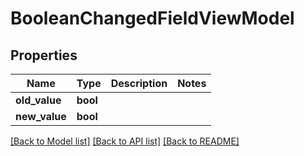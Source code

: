 # BooleanChangedFieldViewModel


## Properties
Name | Type | Description | Notes
------------ | ------------- | ------------- | -------------
**old_value** | **bool** |  | 
**new_value** | **bool** |  | 

[[Back to Model list]](../README.md#documentation-for-models) [[Back to API list]](../README.md#documentation-for-api-endpoints) [[Back to README]](../README.md)


